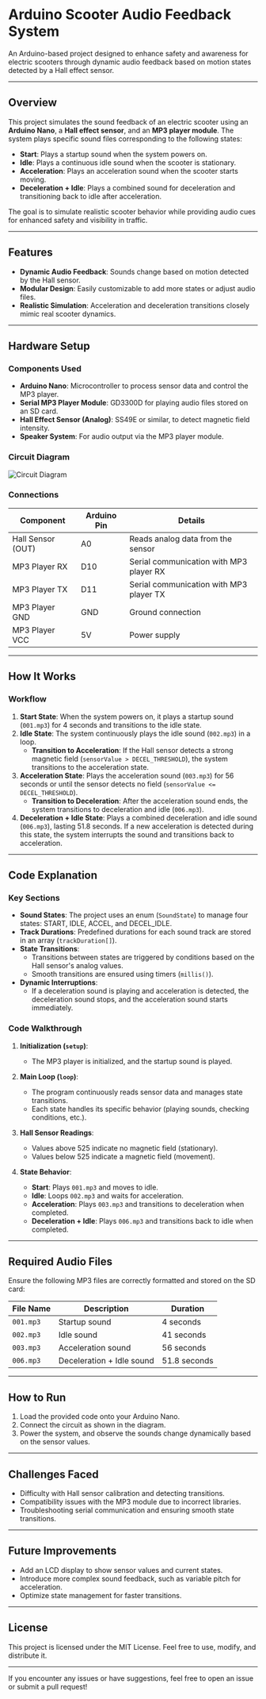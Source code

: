 # Arduino Scooter Audio Feedback System

An Arduino-based project designed to enhance safety and awareness for electric scooters through dynamic audio feedback based on motion states detected by a Hall effect sensor.

---

## Overview

This project simulates the sound feedback of an electric scooter using an **Arduino Nano**, a **Hall effect sensor**, and an **MP3 player module**. The system plays specific sound files corresponding to the following states:

- **Start**: Plays a startup sound when the system powers on.
- **Idle**: Plays a continuous idle sound when the scooter is stationary.
- **Acceleration**: Plays an acceleration sound when the scooter starts moving.
- **Deceleration + Idle**: Plays a combined sound for deceleration and transitioning back to idle after acceleration.

The goal is to simulate realistic scooter behavior while providing audio cues for enhanced safety and visibility in traffic.

---

## Features

- **Dynamic Audio Feedback**: Sounds change based on motion detected by the Hall sensor.
- **Modular Design**: Easily customizable to add more states or adjust audio files.
- **Realistic Simulation**: Acceleration and deceleration transitions closely mimic real scooter dynamics.

---

## Hardware Setup

### Components Used

- **Arduino Nano**: Microcontroller to process sensor data and control the MP3 player.
- **Serial MP3 Player Module**: GD3300D for playing audio files stored on an SD card.
- **Hall Effect Sensor (Analog)**: SS49E or similar, to detect magnetic field intensity.
- **Speaker System**: For audio output via the MP3 player module.

### Circuit Diagram

![Circuit Diagram](path/to/your/montage_image.png)

### Connections

| **Component**     | **Arduino Pin**    | **Details**                                |
|--------------------|--------------------|--------------------------------------------|
| Hall Sensor (OUT)  | A0                | Reads analog data from the sensor          |
| MP3 Player RX      | D10               | Serial communication with MP3 player RX    |
| MP3 Player TX      | D11               | Serial communication with MP3 player TX    |
| MP3 Player GND     | GND               | Ground connection                          |
| MP3 Player VCC     | 5V                | Power supply                               |

---

## How It Works

### Workflow

1. **Start State**: When the system powers on, it plays a startup sound (`001.mp3`) for 4 seconds and transitions to the idle state.
2. **Idle State**: The system continuously plays the idle sound (`002.mp3`) in a loop. 
    - **Transition to Acceleration**: If the Hall sensor detects a strong magnetic field (`sensorValue > DECEL_THRESHOLD`), the system transitions to the acceleration state.
3. **Acceleration State**: Plays the acceleration sound (`003.mp3`) for 56 seconds or until the sensor detects no field (`sensorValue <= DECEL_THRESHOLD`).
    - **Transition to Deceleration**: After the acceleration sound ends, the system transitions to deceleration and idle (`006.mp3`).
4. **Deceleration + Idle State**: Plays a combined deceleration and idle sound (`006.mp3`), lasting 51.8 seconds. If a new acceleration is detected during this state, the system interrupts the sound and transitions back to acceleration.

---

## Code Explanation

### Key Sections

- **Sound States**: The project uses an enum (`SoundState`) to manage four states: START, IDLE, ACCEL, and DECEL_IDLE.
- **Track Durations**: Predefined durations for each sound track are stored in an array (`trackDuration[]`).
- **State Transitions**:
  - Transitions between states are triggered by conditions based on the Hall sensor's analog values.
  - Smooth transitions are ensured using timers (`millis()`).
- **Dynamic Interruptions**:
  - If a deceleration sound is playing and acceleration is detected, the deceleration sound stops, and the acceleration sound starts immediately.

### Code Walkthrough

1. **Initialization (`setup`)**:
   - The MP3 player is initialized, and the startup sound is played.

2. **Main Loop (`loop`)**:
   - The program continuously reads sensor data and manages state transitions.
   - Each state handles its specific behavior (playing sounds, checking conditions, etc.).

3. **Hall Sensor Readings**:
   - Values above 525 indicate no magnetic field (stationary).
   - Values below 525 indicate a magnetic field (movement).

4. **State Behavior**:
   - **Start**: Plays `001.mp3` and moves to idle.
   - **Idle**: Loops `002.mp3` and waits for acceleration.
   - **Acceleration**: Plays `003.mp3` and transitions to deceleration when completed.
   - **Deceleration + Idle**: Plays `006.mp3` and transitions back to idle when completed.

---

## Required Audio Files

Ensure the following MP3 files are correctly formatted and stored on the SD card:

| **File Name** | **Description**            | **Duration** |
|---------------|----------------------------|--------------|
| `001.mp3`     | Startup sound              | 4 seconds    |
| `002.mp3`     | Idle sound                 | 41 seconds   |
| `003.mp3`     | Acceleration sound         | 56 seconds   |
| `006.mp3`     | Deceleration + Idle sound  | 51.8 seconds |

---

## How to Run

1. Load the provided code onto your Arduino Nano.
2. Connect the circuit as shown in the diagram.
3. Power the system, and observe the sounds change dynamically based on the sensor values.

---

## Challenges Faced

- Difficulty with Hall sensor calibration and detecting transitions.
- Compatibility issues with the MP3 module due to incorrect libraries.
- Troubleshooting serial communication and ensuring smooth state transitions.

---

## Future Improvements

- Add an LCD display to show sensor values and current states.
- Introduce more complex sound feedback, such as variable pitch for acceleration.
- Optimize state management for faster transitions.

---

## License

This project is licensed under the MIT License. Feel free to use, modify, and distribute it.

---

If you encounter any issues or have suggestions, feel free to open an issue or submit a pull request!
